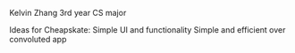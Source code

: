 Kelvin Zhang 3rd year CS major

Ideas for Cheapskate:
Simple UI and functionality 
Simple and efficient over convoluted app